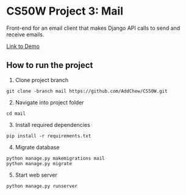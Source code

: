 # CS50W Project 3: Mail

Front-end for an email client that makes Django API calls to send and receive emails.

[Link to Demo]()

## How to run the project

1. Clone project branch
```
git clone -branch mail https://github.com/AddChew/CS50W.git
```

2. Navigate into project folder
```
cd mail
```

3. Install required dependencies
```
pip install -r requirements.txt
```

4. Migrate database
```
python manage.py makemigrations mail
python manage.py migrate
```

5. Start web server
```
python manage.py runserver
```